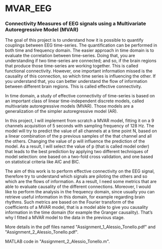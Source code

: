 # MVAR_EEG
### Connectivity Measures of EEG signals using a Multivariate Autoregressive Model (MVAR)

The goal of this project is to understand how it is possible to quantify couplings between EEG time-series.
The quantification can be performed in both time and frequency domain.
The easier approach in time domain is to evaluate the correlation between time-series. Doing that, you are 
understanding if two time-series are connected; and so, if the brain regions that produce those time-series are 
working together. This is called functional connectivity. However, one important information missed is the 
causality of this connection, so which time series is influencing the other. If you understand that, you can better 
understand the flow of information between different brain regions. This is called effective connectivity.

In time domain, a study of effective connectivity of time-series is based on an important class of linear time-independent discrete models, called multivariate autoregressive models (MVAR). Those models are a generalization of the simpler autoregressive model (AR).

In this project, I will implement from scratch a MVAR model, fitting it on a 9 channels acquisition of 5 
seconds with sampling frequency of 128 Hz. The model will try to predict the value of all channels at a time 
point N, based on a linear combination of the p previous samples of the that channel and all the others. 
Changing the value of p will influence the prediction of the model. As a result, I will select the value of p (that 
is called model order) that leads to the best prediction by applying two different techniques of model selection: 
one based on a two-fold cross validation, and one based on statistical criteria like AIC and BIC.

The aim of this work is to perform effective connectivity on the EEG signal, therefore try to
understand which signals are piloting the others and so which are the flows of information. As a result, I need some metrics that are able to evaluate causality of the different connections.
Moreover, I would like to perform the analysis in the frequency domain, since usually you can retrieve useful information in this domain, for example regarding brain rhythms. Such metrics are based on the Fourier transform of the coefficients of a MVAR model, that is a model able to give you causality information in the time domain (for example the Granger causality).
That’s why I fitted a MVAR model to the data in the previous stage.


More details in the pdf files named "Assignment_1_Alessio_Tonello.pdf" and "Assignment_2_Alessio_Tonello.pdf".

MATLAB code in "Assignment_2_Alessio_Tonello.m".
